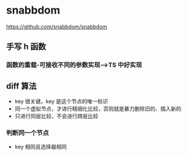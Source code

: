 # snabbdom

https://github.com/snabbdom/snabbdom

## 手写 h 函数

### 函数的重载-可接收不同的参数实现-->TS 中好实现

## diff 算法

- key 很关键。key 是这个节点的唯一标识
- 同一个虚拟节点，才进行精细化比较，否则就是暴力删除旧的、插入新的
- 只进行同层比较，不会进行跨层比较

### 判断同一个节点

- key 相同且选择器相同
